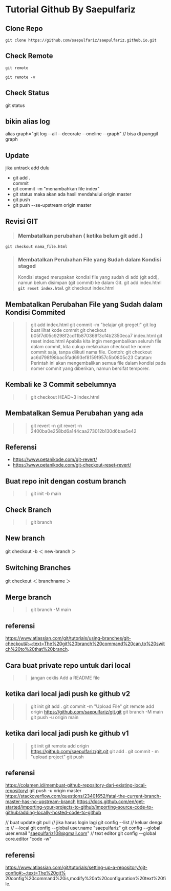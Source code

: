 # Tutorial Github By Saepulfariz

## Clone Repo

```CLI
git clone https://github.com/saepulfariz/saepulfariz.github.io.git
```

## Check Remote

```php
git remote
```

```CLI
git remote -v
```

## Check Status

git status

## bikin alias log

alias graph="git log --all --decorate --oneline --graph"
// bisa di panggil graph

## Update

jika untrack add dulu

- git add . <br>
  commit
- git commit -m "menambahkan file index"
- git status maka akan ada hasil mendahului origin master
- git push
- git push --se-upstream origin master

## Revisi GIT

> ### Membatalkan perubahan ( ketika belum git add .)

```CLI
git checkout nama_file.html
```

> ### Membatalkan Perubahan File yang Sudah dalam Kondisi staged
>
> Kondisi staged merupakan kondisi file yang sudah di add (git add), namun belum disimpan (git commit) ke dalam Git.
> git add index.html
> **`git reset index.html`**
> git checkout index.html

## Membatalkan Perubahan File yang Sudah dalam Kondisi Commited

> > git add index.html
> > git commit -m "belajar git greget!"
> > git log
> > buat lihat kode commit
> > git checkout b05f7d05c9298f2cd11b870369f3cf4b2350eca7 index.html
> > git reset index.html
> > Apabila kita ingin mengembalikan seluruh file dalam commit, kita cukup melakukan checkout ke nomer commit saja, tanpa diikuti nama file. Contoh:
> > git checkout ac6d798f98bac5fad693ef8159f957c5b0805c23
> > Catatan: Perintah ini akan mengembalikan semua file dalam kondisi pada nomer commit yang diberikan, namun bersifat temporer.

## Kembali ke 3 Commit sebelumnya

> > git checkout HEAD~3 index.html

## Membatalkan Semua Perubahan yang ada

> > git revert -n <nomer commit>
> > git revert -n 2400ba0e258bd6a144caa273012b130d6baa5e42

## Referensi

- https://www.petanikode.com/git-revert/
- https://www.petanikode.com/git-checkout-reset-revert/

## Buat repo init dengan costum branch

> > git init -b main

## Check Branch

> > git branch

## New branch

git checkout -b ＜ new-branch ＞

## Switching Branches

git checkout ＜ branchname ＞

## Merge branch

> > git branch -M main

## referensi

https://www.atlassian.com/git/tutorials/using-branches/git-checkout#:~:text=The%20git%20branch%20command%20can,to%20switch%20to%20that%20branch.

## Cara buat private repo untuk dari local

> > jangan ceklis Add a README file

## ketika dari local jadi push ke github v2

> > git init
> > git add .
> > git commit -m "Upload File"
> > git remote add origin https://github.com/saepulfariz/git.git
> > git branch -M main
> > git push -u origin main

## ketika dari local jadi push ke github v1

> > git init
> > git remote add origin https://github.com/saepulfariz/git.git
> > git add .
> > git commit - m "upload project"
> > git push

## referensi

https://colamen.id/membuat-github-repository-dari-existing-local-repository/
git push -u origin master
https://stackoverflow.com/questions/23401652/fatal-the-current-branch-master-has-no-upstream-branch
https://docs.github.com/en/get-started/importing-your-projects-to-github/importing-source-code-to-github/adding-locally-hosted-code-to-github

// buat update
git pull
// jika harus login lagi
git config --list
// keluar denga :q
// --local
git config --global user.name "saepulfariz"
git config --global user.email "saepulfariz108@gmail.com"
// text editor
git config --global core.editor "code -w"

## referensi

https://www.atlassian.com/git/tutorials/setting-up-a-repository/git-config#:~:text=The%20git%
20config%20command%20is,modify%20a%20configuration%20text%20file.
